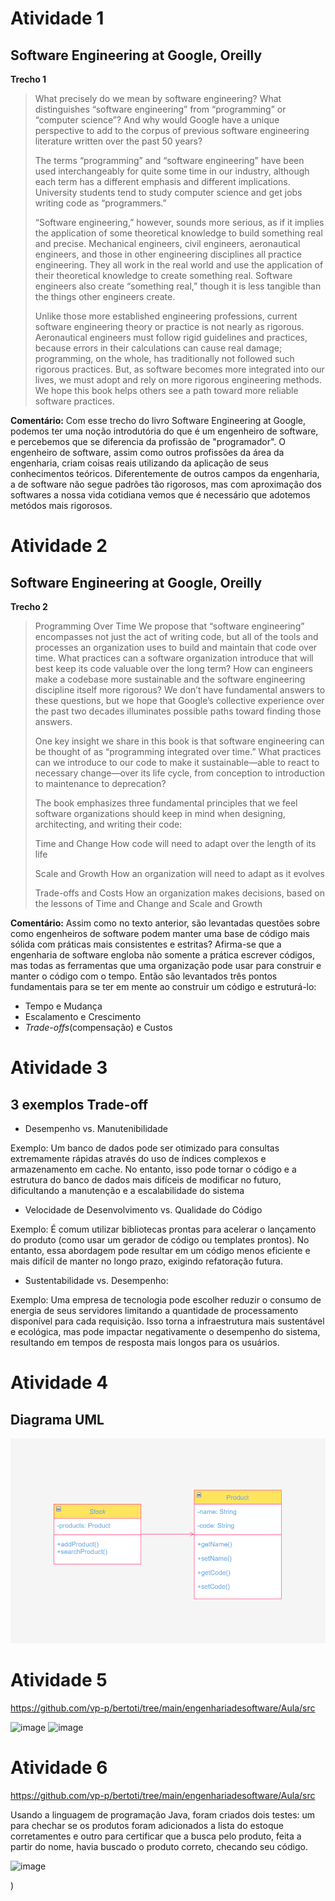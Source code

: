 # Atividade 1 
## Software Engineering at Google, Oreilly 

**Trecho 1**
>What precisely do we mean by software engineering? What distinguishes “software engineering” from “programming” or “computer science”? And why would Google have a unique perspective to add to the corpus of previous software engineering literature written over the past 50 years?
 >
>The terms “programming” and “software engineering” have been used interchangeably for quite some time in our industry, although each term has a different emphasis and different implications. University students tend to study computer science and get jobs writing code as “programmers.”
>
>“Software engineering,” however, sounds more serious, as if it implies the application of some theoretical knowledge to build something real and precise. Mechanical engineers, civil engineers, aeronautical engineers, and those in other engineering disciplines all practice engineering. They all work in the real world and use the application of their theoretical knowledge to create something real. Software engineers also create “something real,” though it is less tangible than the things other engineers create.
 >
>Unlike those more established engineering professions, current software engineering theory or practice is not nearly as rigorous. Aeronautical engineers must follow rigid guidelines and practices, because errors in their calculations can cause real damage; programming, on the whole, has traditionally not followed such rigorous practices. But, as software becomes more integrated into our lives, we must adopt and rely on more rigorous engineering methods. We hope this book helps others see a path toward more reliable software practices.

**Comentário:** Com esse trecho do livro Software Engineering at Google, podemos ter uma noção introdutória do que é um engenheiro de software, e percebemos que se diferencia da profissão de "programador". O engenheiro de software, assim como outros profissões da área da engenharia, criam coisas reais utilizando da aplicação de seus conhecimentos teóricos. Diferentemente de outros campos da engenharia, a de software não segue padrões tão rigorosos, mas com aproximação dos softwares a nossa vida cotidiana vemos que é necessário que adotemos metódos mais rigorosos.
# Atividade 2
## Software Engineering at Google, Oreilly
**Trecho 2**

>Programming Over Time
>We propose that “software engineering” encompasses not just the act of writing code, but all of the tools and processes an organization uses to build and maintain that code over time. What practices can a software organization introduce that will best keep its code valuable over the long term? How can engineers make a codebase more sustainable and the software engineering discipline itself more rigorous? We don’t have fundamental answers to these questions, but we hope that Google’s collective experience over the past two decades illuminates possible paths toward finding those answers.
> 
>One key insight we share in this book is that software engineering can be thought of as “programming integrated over time.” What practices can we introduce to our code to make it sustainable—able to react to necessary change—over its life cycle, from conception to introduction to maintenance to deprecation?
>
>The book emphasizes three fundamental principles that we feel software organizations should keep in mind when designing, architecting, and writing their code:
> 
>Time and Change
>How code will need to adapt over the length of its life
 >
>Scale and Growth
>How an organization will need to adapt as it evolves
> 
>Trade-offs and Costs
>How an organization makes decisions, based on the lessons of Time and Change and Scale and Growth

**Comentário:** Assim como no texto anterior, são levantadas questões sobre como engenheiros de software podem manter uma base de código mais sólida com práticas mais consistentes e estritas? 
Afirma-se que a engenharia de software engloba não somente a prática escrever códigos, mas todas as ferramentas que uma organização pode usar para construir e manter o código com o tempo. Então são levantados três pontos fundamentais para se ter em mente ao construir um código e estruturá-lo: 
- Tempo e Mudança
- Escalamento e Crescimento
- *Trade-offs*(compensação) e Custos

# Atividade 3
## 3 exemplos Trade-off
- Desempenho vs. Manutenibilidade

Exemplo: Um banco de dados pode ser otimizado para consultas extremamente rápidas através do uso de índices complexos e armazenamento em cache. No entanto, isso pode tornar o código e a estrutura do banco de dados mais difíceis de modificar no futuro, dificultando a manutenção e a escalabilidade do sistema

- Velocidade de Desenvolvimento vs. Qualidade do Código

Exemplo: É comum utilizar bibliotecas prontas para acelerar o lançamento do produto (como usar um gerador de código ou templates prontos). No entanto, essa abordagem pode resultar em um código menos eficiente e mais difícil de manter no longo prazo, exigindo refatoração futura.

- Sustentabilidade vs. Desempenho:

Exemplo: Uma empresa de tecnologia pode escolher reduzir o consumo de energia de seus servidores limitando a quantidade de processamento disponível para cada requisição. Isso torna a infraestrutura mais sustentável e ecológica, mas pode impactar negativamente o desempenho do sistema, resultando em tempos de resposta mais longos para os usuários.
# Atividade 4
## Diagrama UML
 ![alt text](image.png)

# Atividade 5

https://github.com/vp-p/bertoti/tree/main/engenhariadesoftware/Aula/src

![image](https://github.com/user-attachments/assets/90e0c854-9c45-49c0-88a0-a89f83d72fb4)
![image](https://github.com/user-attachments/assets/09f29f1b-7b7c-4e54-90dc-7e5ee2f5af93)


# Atividade 6
https://github.com/vp-p/bertoti/tree/main/engenhariadesoftware/Aula/src

Usando a linguagem de programação Java, foram criados dois testes: um para chechar se os produtos foram adicionados a lista do estoque corretamentes e outro para certificar que a busca pelo produto, feita a partir do nome, havia buscado o produto correto, checando seu código.

![image](https://github.com/user-attachments/assets/6bc283d8-3dea-4344-a12b-18f4ab80e372)

)

